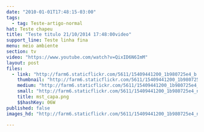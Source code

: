```yaml
---
date: "2010-01-01T17:48:15-03:00"
tags:
  - tag: Teste-artigo-normal
hat: Teste chapeu
title: "Teste titulo 21/10/2014 17:48:00video"
support_line: Teste linha fina
menu: meio ambiente
section: tv
video: "https://www.youtube.com/watch?v=QixID6N6ImM"
layout: post
files:
  - link: "http://farm6.staticflickr.com/5611/15409441200_1b980725e4_b.jpg"
    thumbnail: "http://farm6.staticflickr.com/5611/15409441200_1b980725e4_t.jpg"
    medium: "http://farm6.staticflickr.com/5611/15409441200_1b980725e4_z.jpg"
    small: "http://farm6.staticflickr.com/5611/15409441200_1b980725e4_n.jpg"
    title: mst_capa.png
    $$hashKey: 06W
published: false
images_hd: "http://farm6.staticflickr.com/5611/15409441200_1b980725e4_n.jpg"

---
```

